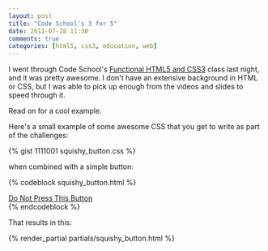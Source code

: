 ```yaml
---
layout: post
title: "Code School's 3 for 5"
date: 2011-07-28 11:30
comments: true
categories: [html5, css3, education, web]
---
```


I went through Code School's [Functional HTML5 and CSS3][1] class last night, and it was pretty awesome.  I don't have an extensive background in HTML or CSS, but I was able to pick up enough from the videos and slides to speed through it.

Read on for a cool example.

<!--more-->

Here's a small example of some awesome CSS that you get to write as part of the challenges:

{% gist 1111001 squishy_button.css %}

when combined with a simple button:

{% codeblock squishy_button.html %}
<link href='/stylesheets/squishy_button.css' rel='stylesheet' type='text/css'> 
<div>
  <a href="#" class="button"><span>Do Not Press This Button</span></a>
</div>
{% endcodeblock %}

That results in this:

{% render_partial partials/squishy_button.html %}

[1]: http://www.codeschool.com/courses/functional-html5-css3